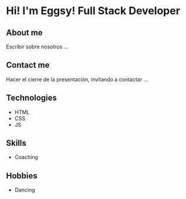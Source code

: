# Hi! I'm Eggsy! Full Stack Developer


## About me
Escribir sobre nosotros ...

## Contact me
Hacer el cierre de la presentación, invitando a contactar ...

## Technologies
- HTML
- CSS
- JS

## Skills
- Coaching

## Hobbies
- Dancing